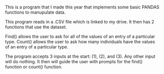 This is a program that I made this year that implements some basic PANDAS functions to manupulate data.

This program reads in a .CSV file which is linked to my drive. It then has 2 functions that use the dataset.

  Find() allows the user to ask for all of the values of an entry of a particular type.
  Count() allows the user to ask how many individuals have the values of an entry of a particular type.
  
  The program accepts 3 inputs at the start:
    (1), (2), and (3). Any other input will do nothing.
    It then will guide the user with prompts for the find() function or count() function.
